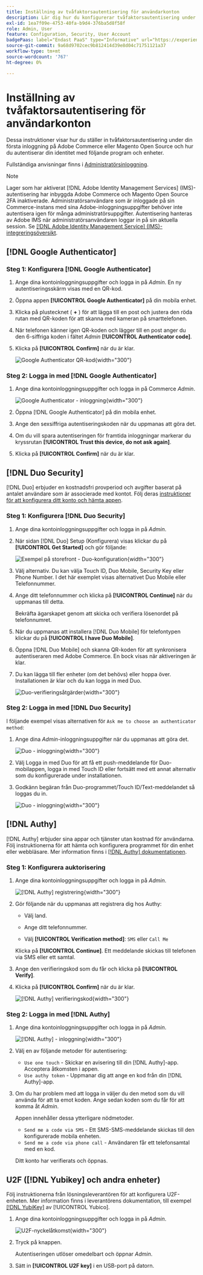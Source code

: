 ```yaml
---
title: Inställning av tvåfaktorsautentisering för användarkonton
description: Lär dig hur du konfigurerar tvåfaktorsautentisering under den första administratörsinloggningen och autentiserar din identitet med en enhetsapp som stöds.
exl-id: 1ea7f09e-4753-40fa-b9d4-376ba5d8f58f
role: Admin, User
feature: Configuration, Security, User Account
badgePaas: label="Endast PaaS" type="Informative" url="https://experienceleague.adobe.com/en/docs/commerce/user-guides/product-solutions" tooltip="Gäller endast Adobe Commerce i molnprojekt (Adobe-hanterad PaaS-infrastruktur) och lokala projekt."
source-git-commit: 9a68d9702cec9b812414d39e8d04c71751121a37
workflow-type: tm+mt
source-wordcount: '767'
ht-degree: 0%

---
```


# Inställning av tvåfaktorsautentisering för användarkonton

Dessa instruktioner visar hur du ställer in tvåfaktorsautentisering under din första inloggning på Adobe Commerce eller Magento Open Source och hur du autentiserar din identitet med följande program och enheter.

Fullständiga anvisningar finns i [Administratörsinloggning](../getting-started/admin-signin.md).

>[!NOTE]
>
>Lager som har aktiverat [!DNL Adobe Identity Management Services] (IMS)-autentisering har inbyggda Adobe Commerce och Magento Open Source 2FA inaktiverade. Administratörsanvändare som är inloggade på sin Commerce-instans med sina Adobe-inloggningsuppgifter behöver inte autentisera igen för många administratörsuppgifter. Autentisering hanteras av Adobe IMS när administratörsanvändaren loggar in på sin aktuella session. Se [[!DNL Adobe Identity Management Service] (IMS)-integreringsöversikt](../getting-started/adobe-ims-integration-overview.md).

## [!DNL Google Authenticator]

### Steg 1: Konfigurera [!DNL Google Authenticator]

1. Ange dina kontoinloggningsuppgifter och logga in på _Admin_. En ny autentiseringsskärm visas med en QR-kod.

1. Öppna appen **[!UICONTROL Google Authenticator]** på din mobila enhet.

1. Klicka på plustecknet ( **+** ) för att lägga till en post och justera den röda rutan med QR-koden för att skanna med kameran på smarttelefonen.

1. När telefonen känner igen QR-koden och lägger till en post anger du den 6-siffriga koden i fältet _Admin_ **[!UICONTROL Authenticator code]**.

1. Klicka på **[!UICONTROL Confirm]** när du är klar.

   ![Google Authenticator QR-kod](./assets/storefront-2fa-google-qrcode.png){width="300"}

### Steg 2: Logga in med [!DNL Google Authenticator]

1. Ange dina kontoinloggningsuppgifter och logga in på Commerce _Admin_.

   ![Google Authenticator - inloggning](./assets/storefront-2fa-google-code.png){width="300"}

1. Öppna [!DNL Google Authenticator] på din mobila enhet.

1. Ange den sexsiffriga autentiseringskoden när du uppmanas att göra det.

1. Om du vill spara autentiseringen för framtida inloggningar markerar du kryssrutan **[!UICONTROL Trust this device, do not ask again]**.

1. Klicka på **[!UICONTROL Confirm]** när du är klar.

## [!DNL Duo Security]

[!DNL Duo] erbjuder en kostnadsfri provperiod och avgifter baserat på antalet användare som är associerade med kontot. Följ deras [instruktioner för att konfigurera ditt konto och hämta appen](https://duo.com/product/multi-factor-authentication-mfa/duo-mobile-app).

### Steg 1: Konfigurera [!DNL Duo Security]

1. Ange dina kontoinloggningsuppgifter och logga in på _Admin_.

1. När sidan [!DNL Duo] Setup (Konfigurera) visas klickar du på **[!UICONTROL Get Started]** och gör följande:

   ![Exempel på storefront - Duo-konfiguration](./assets/storefront-2fa-duo-setup-options.png){width="300"}

1. Välj alternativ. Du kan välja Touch ID, Duo Mobile, Security Key eller Phone Number. I det här exemplet visas alternativet Duo Mobile eller Telefonnummer.

1. Ange ditt telefonnummer och klicka på **[!UICONTROL Continue]** när du uppmanas till detta.

   Bekräfta ägarskapet genom att skicka och verifiera lösenordet på telefonnumret.

1. När du uppmanas att installera [!DNL Duo Mobile] för telefontypen klickar du på **[!UICONTROL I have Duo Mobile]**.

1. Öppna [!DNL Duo Mobile] och skanna QR-koden för att synkronisera autentiseraren med Adobe Commerce. En bock visas när aktiveringen är klar.

1. Du kan lägga till fler enheter (om det behövs) eller hoppa över. Installationen är klar och du kan logga in med Duo.

   ![Duo-verifieringsåtgärder](./assets/storefront-2fa-duo-setup-complete.png){width="300"}

### Steg 2: Logga in med [!DNL Duo Security]

I följande exempel visas alternativen för `Ask me to choose an authenticator method`:

1. Ange dina _Admin_-inloggningsuppgifter när du uppmanas att göra det.

   ![Duo - inloggning](./assets/storefront-2fa-duo-auth.png){width="300"}

1. Välj Logga in med Duo för att få ett push-meddelande för Duo-mobilappen, logga in med Touch ID eller fortsätt med ett annat alternativ som du konfigurerade under installationen.

1. Godkänn begäran från Duo-programmet/Touch ID/Text-meddelandet så loggas du in.

   ![Duo - inloggning](./assets/storefront-2fa-duo-success.png){width="300"}

## [!DNL Authy]

[!DNL Authy] erbjuder sina appar och tjänster utan kostnad för användarna. Följ instruktionerna för att hämta och konfigurera programmet för din enhet eller webbläsare. Mer information finns i [[!DNL Authy] dokumentationen](https://authy.com/features/setup/).

### Steg 1: Konfigurera auktorisering

1. Ange dina kontoinloggningsuppgifter och logga in på _Admin_.

   ![[!DNL Authy] registrering](./assets/storefront-2fa-authy-auth.png){width="300"}

1. Gör följande när du uppmanas att registrera dig hos Authy:

   - Välj land.

   - Ange ditt telefonnummer.

   - Välj **[!UICONTROL Verification method]**: `SMS` eller `Call Me`

   Klicka på **[!UICONTROL Continue]**. Ett meddelande skickas till telefonen via SMS eller ett samtal.

1. Ange den verifieringskod som du får och klicka på **[!UICONTROL Verify]**.

1. Klicka på **[!UICONTROL Confirm]** när du är klar.

   ![[!DNL Authy] verifieringskod ](./assets/storefront-2fa-authy-verify.png){width="300"}

### Steg 2: Logga in med [!DNL Authy]

1. Ange dina kontoinloggningsuppgifter och logga in på _Admin_.

   ![[!DNL Authy] - inloggning](./assets/storefront-2fa-authy-access.png){width="300"}

1. Välj en av följande metoder för autentisering:

   - `Use one touch` - Skickar en avisering till din [!DNL Authy]-app. Acceptera åtkomsten i appen.
   - `Use authy token` - Uppmanar dig att ange en kod från din [!DNL Authy]-app.

1. Om du har problem med att logga in väljer du den metod som du vill använda för att ta emot koden. Ange sedan koden som du får för att komma åt _Admin_.

   Appen innehåller dessa ytterligare nödmetoder.

   - `Send me a code via SMS` - Ett SMS-SMS-meddelande skickas till den konfigurerade mobila enheten.
   - `Send me a code via phone call` - Användaren får ett telefonsamtal med en kod.

   Ditt konto har verifierats och öppnas.

## U2F ([!DNL Yubikey] och andra enheter)

Följ instruktionerna från lösningsleverantören för att konfigurera U2F-enheten. Mer information finns i leverantörens dokumentation, till exempel [[!DNL YubiKey]](https://support.yubico.com/hc/en-us/articles/360013790339-Getting-Started-with-Your-YubiKey) av [!UICONTROL Yubico].

1. Ange dina kontoinloggningsuppgifter och logga in på _Admin_.

   ![U2F-nyckelåtkomst](./assets/storefront-2fa-u2f.png){width="300"}

1. Tryck på knappen.

   Autentiseringen utlöser omedelbart och öppnar _Admin_.

1. Sätt in **[!UICONTROL U2F key]** i en USB-port på datorn.

